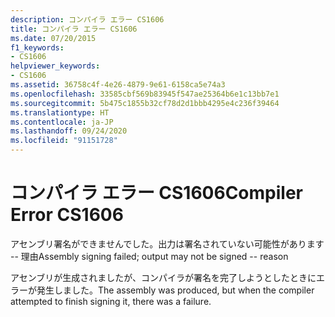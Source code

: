 ```yaml
---
description: コンパイラ エラー CS1606
title: コンパイラ エラー CS1606
ms.date: 07/20/2015
f1_keywords:
- CS1606
helpviewer_keywords:
- CS1606
ms.assetid: 36758c4f-4e26-4879-9e61-6158ca5e74a3
ms.openlocfilehash: 33585cbf569b83945f547ae25364b6e1c13bb7e1
ms.sourcegitcommit: 5b475c1855b32cf78d2d1bbb4295e4c236f39464
ms.translationtype: HT
ms.contentlocale: ja-JP
ms.lasthandoff: 09/24/2020
ms.locfileid: "91151728"
---
```

# <a name="compiler-error-cs1606"></a><span data-ttu-id="dc051-103">コンパイラ エラー CS1606</span><span class="sxs-lookup"><span data-stu-id="dc051-103">Compiler Error CS1606</span></span>

<span data-ttu-id="dc051-104">アセンブリ署名ができませんでした。出力は署名されていない可能性があります -- 理由</span><span class="sxs-lookup"><span data-stu-id="dc051-104">Assembly signing failed; output may not be signed -- reason</span></span>  
  
 <span data-ttu-id="dc051-105">アセンブリが生成されましたが、コンパイラが署名を完了しようとしたときにエラーが発生しました。</span><span class="sxs-lookup"><span data-stu-id="dc051-105">The assembly was produced, but when the compiler attempted to finish signing it, there was a failure.</span></span>
